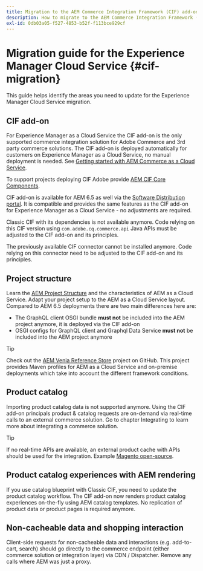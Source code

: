 ```yaml
---
title: Migration to the AEM Commerce Integration Framework (CIF) add-on
description: How to migrate to the AEM Commerce Integration Framework (CIF) add-on from an old version
exl-id: 0db03a05-f527-4853-b52f-f113bce929cf
---
```

# Migration guide for the Experience Manager Cloud Service {#cif-migration}

This guide helps identify the areas you need to update for the Experience Manager Cloud Service migration.

## CIF add-on

For Experience Manager as a Cloud Service the CIF add-on is the only supported commerce integration solution for Adobe Commerce and 3rd party commerce solutions. The CIF add-on is deployed automatically for customers on Experience Manager as a Cloud Service, no manual deployment is needed. See [Getting started with AEM Commerce as a Cloud Service](getting-started.md).

To support projects deploying CIF Adobe provide [AEM CIF Core Components](https://github.com/adobe/aem-core-cif-components).

CIF add-on is available for AEM 6.5 as well via the [Software Distribution portal](https://experience.adobe.com/#/downloads/content/software-distribution/en/aem.html). It is compatible and provides the same features as the CIF add-on for Experience Manager as a Cloud Service - no adjustments are required.

Classic CIF with its dependencies is not available anymore. Code relying on this CIF version using `com.adobe.cq.commerce.api` Java APIs must be adjusted to the CIF add-on and its principles.

The previously available CIF connector cannot be installed anymore. Code relying on this connector need to be adjusted to the CIF add-on and its principles.

## Project structure

Learn the [AEM Project Structure](https://experienceleague.adobe.com/docs/experience-manager-cloud-service/implementing/developing/aem-project-content-package-structure.html) and the characteristics of AEM as a Cloud Service. Adapt your project setup to the AEM as a Cloud Service layout.
Compared to AEM 6.5 deployments there are two main differences here are:

* The GraphQL client OSGI bundle **must not** be included into the AEM project anymore, it is deployed via the CIF add-on
* OSGI configs for GraphQL client and Graphql Data Service **must not** be included into the AEM project anymore

>[!TIP]
>
>Check out the [AEM Venia Reference Store](https://github.com/adobe/aem-cif-guides-venia) project on GitHub. This project provides Maven profiles for AEM as a Cloud Service and on-premise deployments which take into account the different framework conditions.

## Product catalog

Importing product catalog data is not supported anymore. Using the CIF add-on principals product & catalog requests are on-demand via real-time calls to an external commerce solution. Go to chapter Integrating to learn more about integrating a commerce solution.

>[!TIP]
>
>If no real-time APIs are available, an external product cache with APIs should be used for the integration. Example [Magento open-source](https://business.adobe.com/products/magento/open-source.html).

## Product catalog experiences with AEM rendering

If you use catalog blueprint with Classic CIF, you need to update the product catalog workflow. The CIF add-on now renders product catalog experiences on-the-fly using AEM catalog templates. No replication of product data or product pages is required anymore.

## Non-cacheable data and shopping interaction

Client-side requests for non-cacheable data and interactions (e.g. add-to-cart, search) should go directly to the commerce endpoint (either commerce solution or integration layer) via CDN / Dispatcher. Remove any calls where AEM was just a proxy.
